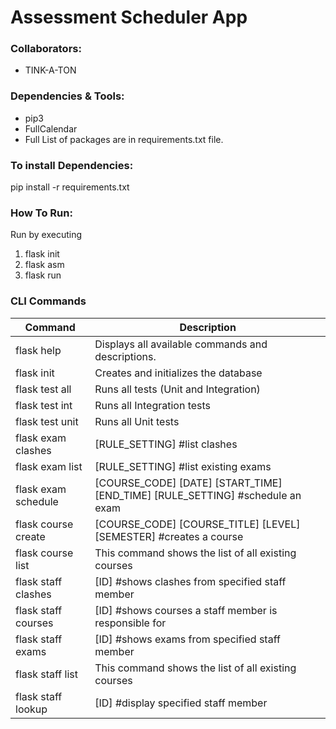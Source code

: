 # Assessment Scheduler App #

### Collaborators: ###
* TINK-A-TON

### Dependencies & Tools: ###
* pip3
* FullCalendar
* Full List of packages are in requirements.txt file.

### To install Dependencies: ###
pip install -r requirements.txt

### How To Run: ###
Run by executing
1. flask init 
2. flask asm
3. flask run

### CLI Commands
| Command         | Description                                                                                                 |
|-----------------|-------------------------------------------------------------------------------------------------------------|
| flask help            | Displays all available commands and descriptions.                                                           |
| flask init            | Creates and initializes the database                                                                        |
| flask test all        | Runs all tests (Unit and Integration)                                                                       |
| flask test int        | Runs all Integration tests                                                                                  |
| flask test unit       | Runs all Unit tests                                                                                         |
| flask exam clashes    | [RULE_SETTING] #list clashes                                                                                |
| flask exam list       | [RULE_SETTING] #list existing exams                                                                         |
| flask exam schedule   | [COURSE_CODE] [DATE] [START_TIME] [END_TIME] [RULE_SETTING] #schedule an exam                               |
| flask course create   | [COURSE_CODE] [COURSE_TITLE] [LEVEL] [SEMESTER] #creates a course                                           |
| flask course list     | This command shows the list of all existing courses                                                         |
| flask staff clashes   | [ID] #shows clashes from specified staff member                                                             |
| flask staff courses   | [ID] #shows courses a staff member is responsible for                                                       |
| flask staff exams     | [ID] #shows exams from specified staff member                                                               |
| flask staff list      | This command shows the list of all existing courses                                                         |
| flask staff lookup    | [ID] #display specified staff member                                                                         |
